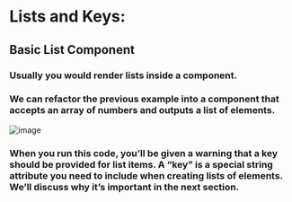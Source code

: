 # Lists and Keys:
## Basic List Component
### Usually you would render lists inside a component.

### We can refactor the previous example into a component that accepts an array of numbers and outputs a list of elements.

![image](https://user-images.githubusercontent.com/79833733/116164542-91a1b800-a702-11eb-9279-f7e5e6795859.png)



### When you run this code, you’ll be given a warning that a key should be provided for list items. A “key” is a special string attribute you need to include when creating lists of elements. We’ll discuss why it’s important in the next section.
